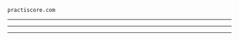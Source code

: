     practiscore.com
_________________________________________________________________________________________________________________

_________________________________________________________________________________________________________________

_________________________________________________________________________________________________________________
